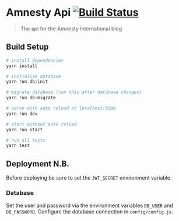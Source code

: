 # Amnesty Api [![Build Status](https://travis-ci.org/Towerism/amnesty-api.svg?branch=master)](https://travis-ci.org/Towerism/amnesty-api)


> The api for the Amnesty International blog

## Build Setup

``` bash
# install dependencies
yarn install

# initialize database
yarn run db:init

# migrate database (run this after database changes)
yarn run db:migrate

# serve with auto reload at localhost:3000
yarn run dev

# start without auto reload
yarn run start

# run all tests
yarn test
```

## Deployment N.B.
Before deploying be sure to set the `JWT_SECRET` environment variable.

### Database
Set the user and password via the environment variables `DB_USER` and `DB_PASSWORD`. Configure the database connection in `config/config.js`.